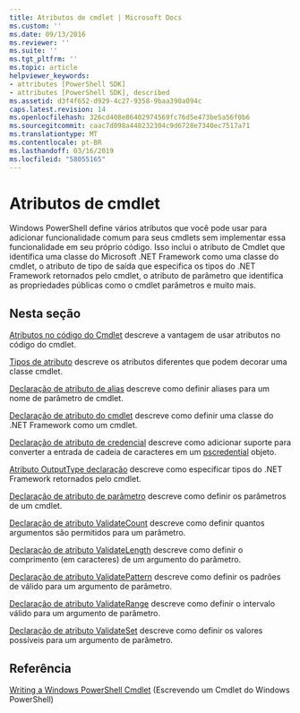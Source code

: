 ```yaml
---
title: Atributos de cmdlet | Microsoft Docs
ms.custom: ''
ms.date: 09/13/2016
ms.reviewer: ''
ms.suite: ''
ms.tgt_pltfrm: ''
ms.topic: article
helpviewer_keywords:
- attributes [PowerShell SDK]
- attributes [PowerShell SDK], described
ms.assetid: d3f4f652-d929-4c27-9358-9baa390a094c
caps.latest.revision: 14
ms.openlocfilehash: 326cd408e86402974569fc76d5e473be5a56f0b6
ms.sourcegitcommit: caac7d098a448232304c9d6728e7340ec7517a71
ms.translationtype: MT
ms.contentlocale: pt-BR
ms.lasthandoff: 03/16/2019
ms.locfileid: "58055165"
---
```

# <a name="cmdlet-attributes"></a>Atributos de cmdlet

Windows PowerShell define vários atributos que você pode usar para adicionar funcionalidade comum para seus cmdlets sem implementar essa funcionalidade em seu próprio código. Isso inclui o atributo de Cmdlet que identifica uma classe do Microsoft .NET Framework como uma classe do cmdlet, o atributo de tipo de saída que especifica os tipos do .NET Framework retornados pelo cmdlet, o atributo de parâmetro que identifica as propriedades públicas como o cmdlet parâmetros e muito mais.

## <a name="in-this-section"></a>Nesta seção

[Atributos no código do Cmdlet](./attributes-in-cmdlet-code.md) descreve a vantagem de usar atributos no código do cmdlet.

[Tipos de atributo](./attribute-types.md) descreve os atributos diferentes que podem decorar uma classe cmdlet.

[Declaração de atributo de alias](./alias-attribute-declaration.md) descreve como definir aliases para um nome de parâmetro de cmdlet.

[Declaração de atributo do cmdlet](./cmdlet-attribute-declaration.md) descreve como definir uma classe do .NET Framework como um cmdlet.

[Declaração de atributo de credencial](./credential-attribute-declaration.md) descreve como adicionar suporte para converter a entrada de cadeia de caracteres em um [pscredential](/dotnet/api/System.Management.Automation.PSCredential) objeto.

[Atributo OutputType declaração](./outputtype-attribute-declaration.md) descreve como especificar tipos do .NET Framework retornados pelo cmdlet.

[Declaração de atributo de parâmetro](./parameter-attribute-declaration.md) descreve como definir os parâmetros de um cmdlet.

[Declaração de atributo ValidateCount](./validatecount-attribute-declaration.md) descreve como definir quantos argumentos são permitidos para um parâmetro.

[Declaração de atributo ValidateLength](./validatelength-attribute-declaration.md) descreve como definir o comprimento (em caracteres) de um argumento do parâmetro.

[Declaração de atributo ValidatePattern](./validatepattern-attribute-declaration.md) descreve como definir os padrões de válido para um argumento de parâmetro.

[Declaração de atributo ValidateRange](./validaterange-attribute-declaration.md) descreve como definir o intervalo válido para um argumento de parâmetro.

[Declaração de atributo ValidateSet](./validateset-attribute-declaration.md) descreve como definir os valores possíveis para um argumento de parâmetro.

## <a name="reference"></a>Referência

[Writing a Windows PowerShell Cmdlet](./writing-a-windows-powershell-cmdlet.md) (Escrevendo um Cmdlet do Windows PowerShell)
